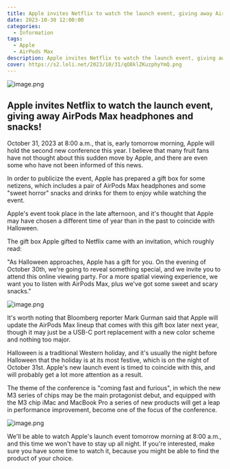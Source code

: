 ```yaml
---
title: Apple invites Netflix to watch the launch event, giving away AirPods Max headphones and snacks!
date: 2023-10-30 12:00:00
categories:
  - Information
tags:
  - Apple
  - AirPods Max
description: Apple invites Netflix to watch the launch event, giving away AirPods Max headphones and snacks!
cover: https://s2.loli.net/2023/10/31/qO8klZKuzphyYmQ.png
---
```

![image.png](https://s2.loli.net/2023/10/31/qO8klZKuzphyYmQ.png)
## Apple invites Netflix to watch the launch event, giving away AirPods Max headphones and snacks!

October 31, 2023 at 8:00 a.m., that is, early tomorrow morning, Apple will hold the second new conference this year. I believe that many fruit fans have not thought about this sudden move by Apple, and there are even some who have not been informed of this news.

In order to publicize the event, Apple has prepared a gift box for some netizens, which includes a pair of AirPods Max headphones and some "sweet horror" snacks and drinks for them to enjoy while watching the event.

Apple's event took place in the late afternoon, and it's thought that Apple may have chosen a different time of year than in the past to coincide with Halloween.

The gift box Apple gifted to Netflix came with an invitation, which roughly read:

"As Halloween approaches, Apple has a gift for you. On the evening of October 30th, we're going to reveal something special, and we invite you to attend this online viewing party. For a more spatial viewing experience, we want you to listen with AirPods Max, plus we've got some sweet and scary snacks."

![image.png](https://s2.loli.net/2023/10/31/ncGmkZsBOCLHDSr.png)

It's worth noting that Bloomberg reporter Mark Gurman said that Apple will update the AirPods Max lineup that comes with this gift box later next year, though it may just be a USB-C port replacement with a new color scheme and nothing too major.

Halloween is a traditional Western holiday, and it's usually the night before Halloween that the holiday is at its most festive, which is on the night of October 31st. Apple's new launch event is timed to coincide with this, and will probably get a lot more attention as a result.

The theme of the conference is "coming fast and furious", in which the new M3 series of chips may be the main protagonist debut, and equipped with the M3 chip iMac and MacBook Pro a series of new products will get a leap in performance improvement, become one of the focus of the conference.

![image.png](https://s2.loli.net/2023/10/31/vsJmQyW7nSzhApa.png)

We'll be able to watch Apple's launch event tomorrow morning at 8:00 a.m., and this time we won't have to stay up all night. If you're interested, make sure you have some time to watch it, because you might be able to find the product of your choice.


